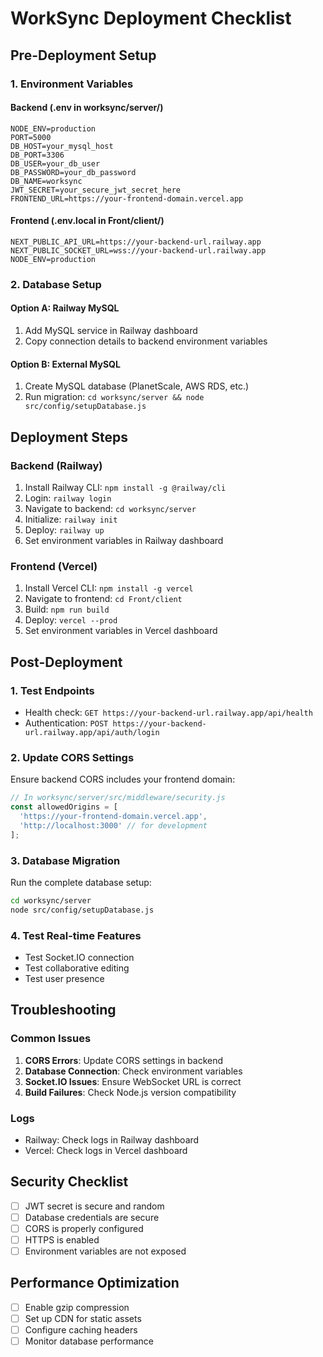 # WorkSync Deployment Checklist

## Pre-Deployment Setup

### 1. Environment Variables

#### Backend (.env in worksync/server/)
```env
NODE_ENV=production
PORT=5000
DB_HOST=your_mysql_host
DB_PORT=3306
DB_USER=your_db_user
DB_PASSWORD=your_db_password
DB_NAME=worksync
JWT_SECRET=your_secure_jwt_secret_here
FRONTEND_URL=https://your-frontend-domain.vercel.app
```

#### Frontend (.env.local in Front/client/)
```env
NEXT_PUBLIC_API_URL=https://your-backend-url.railway.app
NEXT_PUBLIC_SOCKET_URL=wss://your-backend-url.railway.app
NODE_ENV=production
```

### 2. Database Setup

#### Option A: Railway MySQL
1. Add MySQL service in Railway dashboard
2. Copy connection details to backend environment variables

#### Option B: External MySQL
1. Create MySQL database (PlanetScale, AWS RDS, etc.)
2. Run migration: `cd worksync/server && node src/config/setupDatabase.js`

## Deployment Steps

### Backend (Railway)
1. Install Railway CLI: `npm install -g @railway/cli`
2. Login: `railway login`
3. Navigate to backend: `cd worksync/server`
4. Initialize: `railway init`
5. Deploy: `railway up`
6. Set environment variables in Railway dashboard

### Frontend (Vercel)
1. Install Vercel CLI: `npm install -g vercel`
2. Navigate to frontend: `cd Front/client`
3. Build: `npm run build`
4. Deploy: `vercel --prod`
5. Set environment variables in Vercel dashboard

## Post-Deployment

### 1. Test Endpoints
- Health check: `GET https://your-backend-url.railway.app/api/health`
- Authentication: `POST https://your-backend-url.railway.app/api/auth/login`

### 2. Update CORS Settings
Ensure backend CORS includes your frontend domain:
```javascript
// In worksync/server/src/middleware/security.js
const allowedOrigins = [
  'https://your-frontend-domain.vercel.app',
  'http://localhost:3000' // for development
];
```

### 3. Database Migration
Run the complete database setup:
```bash
cd worksync/server
node src/config/setupDatabase.js
```

### 4. Test Real-time Features
- Test Socket.IO connection
- Test collaborative editing
- Test user presence

## Troubleshooting

### Common Issues
1. **CORS Errors**: Update CORS settings in backend
2. **Database Connection**: Check environment variables
3. **Socket.IO Issues**: Ensure WebSocket URL is correct
4. **Build Failures**: Check Node.js version compatibility

### Logs
- Railway: Check logs in Railway dashboard
- Vercel: Check logs in Vercel dashboard

## Security Checklist
- [ ] JWT secret is secure and random
- [ ] Database credentials are secure
- [ ] CORS is properly configured
- [ ] HTTPS is enabled
- [ ] Environment variables are not exposed

## Performance Optimization
- [ ] Enable gzip compression
- [ ] Set up CDN for static assets
- [ ] Configure caching headers
- [ ] Monitor database performance
